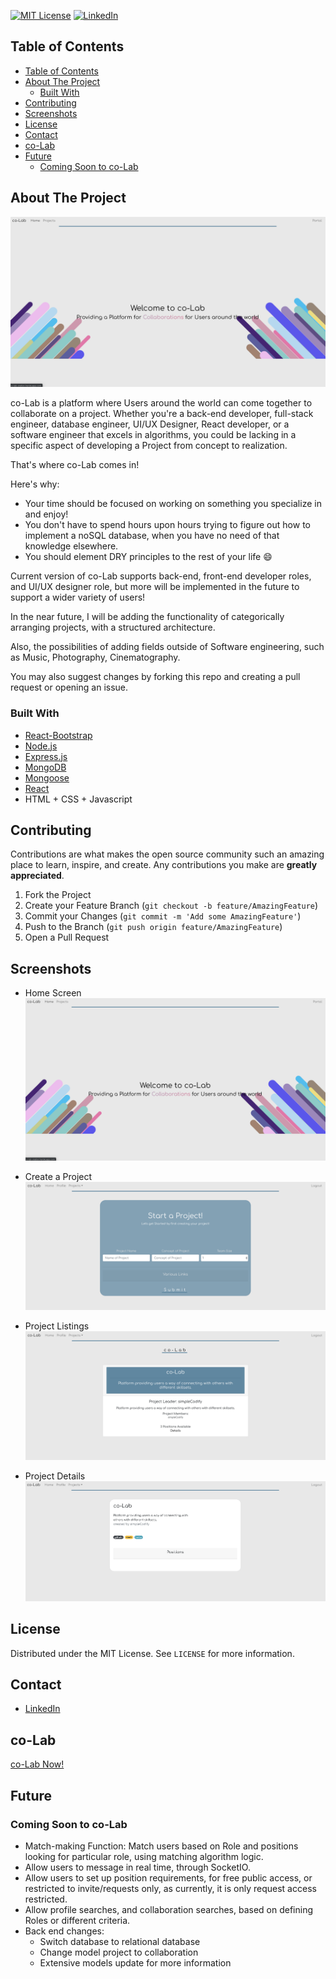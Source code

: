 
[![MIT License][license-shield]][license-url]
[![LinkedIn][linkedin-shield]][linkedin-url]


<!-- TABLE OF CONTENTS -->
## Table of Contents

- [Table of Contents](#table-of-contents)
- [About The Project](#about-the-project)
  - [Built With](#built-with)
- [Contributing](#contributing)
- [Screenshots](#screenshots)
- [License](#license)
- [Contact](#contact)
- [co-Lab](#co-lab)
- [Future](#future)
  - [Coming Soon to co-Lab](#coming-soon-to-co-lab)


<!-- ABOUT THE PROJECT -->
## About The Project

![co-Lab Home Screenshot][home-screenshot]


co-Lab is a platform where Users around the world can come together to collaborate on a project. Whether you're a back-end developer, full-stack engineer, database engineer, UI/UX Designer, React developer, or a software engineer that excels in algorithms, you could be lacking in a specific aspect of developing a Project from concept to realization.

That's where co-Lab comes in!

Here's why:
* Your time should be focused on working on something you specialize in and enjoy!
* You don't have to spend hours upon hours trying to figure out how to implement a noSQL database, when you have no need of that knowledge elsewhere.
* You should element DRY principles to the rest of your life :smile:

Current version of co-Lab supports back-end, front-end developer roles, and UI/UX designer role, but more will be implemented in the future to support a wider variety of users!

In the near future, I will be adding the functionality of categorically arranging projects, with a structured architecture.

Also, the possibilities of adding fields outside of Software engineering, such as Music, Photography, Cinematography. 


You may also suggest changes by forking this repo and creating a pull request or opening an issue.

### Built With

* [React-Bootstrap](https://react-bootstrap.github.io)
* [Node.js](https://nodejs.org/en/)
* [Express.js](https://expressjs.com)
* [MongoDB](https://www.mongodb.com/)
* [Mongoose](https://mongoosejs.com)
* [React](https://reactjs.org)
* HTML + CSS + Javascript


<!-- CONTRIBUTING -->
## Contributing

Contributions are what makes the open source community such an amazing place to learn, inspire, and create. Any contributions you make are **greatly appreciated**.

1. Fork the Project
2. Create your Feature Branch (`git checkout -b feature/AmazingFeature`)
3. Commit your Changes (`git commit -m 'Add some AmazingFeature'`)
4. Push to the Branch (`git push origin feature/AmazingFeature`)
5. Open a Pull Request


<!-- SCREENSHOTS -->
## Screenshots

* Home Screen
![co-Lab Home Screenshot][home-screenshot]


* Create a Project
![co-Lab Create Screenshot][create-screenshot]

* Project Listings
![co-Lab List Screenshot][list-screenshot]

* Project Details
![co-Lab Details Screenshot][details-screenshot]




<!-- LICENSE -->
## License

Distributed under the MIT License. See `LICENSE` for more information.



<!-- CONTACT -->
## Contact

* [LinkedIn](https://www.linkedin.com/in/jonathan-pak/)



<!-- Co-Lab Now -->
## co-Lab
[co-Lab Now!](http://co-lab-oration.herokuapp.com/)


<!-- Future of Co-Lab -->
## Future

### Coming Soon to co-Lab

- Match-making Function: Match users based on Role and positions looking for particular role, using matching algorithm logic.
- Allow users to message in real time, through SocketIO.
- Allow users to set up position requirements, for free public access, or restricted to invite/requests only, as currently, it is only request access restricted.
- Allow profile searches, and collaboration searches, based on defining Roles or different criteria.
- Back end changes:
  - Switch database to relational database
  - Change model project to collaboration
  - Extensive models update for more information




<!-- MARKDOWN LINKS & IMAGES -->
<!-- https://www.markdownguide.org/basic-syntax/#reference-style-links -->
[contributors-shield]: https://img.shields.io/github/contributors/othneildrew/Best-README-Template.svg?style=flat-square
[contributors-url]: https://github.com/simpleCodify/co-lab/graphs/contributors
[forks-shield]: https://img.shields.io/github/forks/othneildrew/Best-README-Template.svg?style=flat-square
[forks-url]: https://github.com/othneildrew/Best-README-Template/network/members
[stars-shield]: https://img.shields.io/github/stars/othneildrew/Best-README-Template.svg?style=flat-square
[stars-url]: https://github.com/othneildrew/Best-README-Template/stargazers
[issues-shield]: https://img.shields.io/github/issues/othneildrew/Best-README-Template.svg?style=flat-square
[issues-url]: https://github.com/othneildrew/Best-README-Template/issues
[license-shield]: https://img.shields.io/github/license/othneildrew/Best-README-Template.svg?style=flat-square
[license-url]: https://github.com/othneildrew/Best-README-Template/blob/master/LICENSE.txt
[linkedin-shield]: https://img.shields.io/badge/-LinkedIn-black.svg?style=flat-square&logo=linkedin&colorB=555
[linkedin-url]: https://www.linkedin.com/in/jonathan-pak/
[product-screenshot]: images/screenshot.png
[home-screenshot]: src/assets/images/HomeScreen.png
[create-screenshot]: src/assets/images/CreateProject.png
[list-screenshot]: src/assets/images/ProjectList.png
[details-screenshot]: src/assets/images/ProjectDetails.png